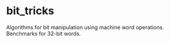 # bit_tricks
Algorithms for bit manipulation using machine word operations. Benchmarks for 32-bit words.
